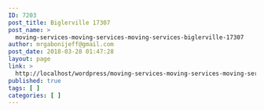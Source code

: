 ```yaml
---
ID: 7203
post_title: Biglerville 17307
post_name: >
  moving-services-moving-services-moving-services-biglerville-17307
author: mrgabonijeff@gmail.com
post_date: 2018-03-28 01:47:28
layout: page
link: >
  http://localhost/wordpress/moving-services-moving-services-moving-services-biglerville-17307/
published: true
tags: [ ]
categories: [ ]
---
```

